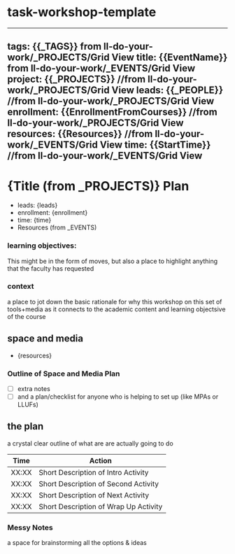 # task-workshop-template

---
tags: {{_TAGS}} from ll-do-your-work/_PROJECTS/Grid View
title: {{EventName}}  from ll-do-your-work/_EVENTS/Grid View
project: {{_PROJECTS}} //from ll-do-your-work/_PROJECTS/Grid View
leads: {{_PEOPLE}} //from ll-do-your-work/_PROJECTS/Grid View
enrollment: {{EnrollmentFromCourses}} //from ll-do-your-work/_PROJECTS/Grid View
resources: {{Resources}} //from ll-do-your-work/_EVENTS/Grid View
time: {{StartTime}} //from ll-do-your-work/_EVENTS/Grid View
---

# {Title (from _PROJECTS)} Plan

* leads: {leads} 
* enrollment: {enrollment}
* time: {time}
* Resources (from _EVENTS)

### learning objectives:
This might be in the form of moves, but also a place to highlight anything that the faculty has requested

### context
a place to jot down the basic rationale for why this workshop on this set of tools+media as it connects to the academic content and learning objectsive of the course

## space and media 
* {resources}

### Outline of Space and Media Plan
- [ ] extra notes
- [ ] and a plan/checklist for anyone who is helping to set up (like MPAs or LLUFs)
## the plan
a crystal clear outline of what are are actually going to do


| Time | Action |  
| -------- | -------- | 
| XX:XX     |  Short Description of Intro Activity    | 
| XX:XX     |  Short Description of Second Activity    | 
| XX:XX     |  Short Description of Next Activity    | 
| XX:XX     |  Short Description of Wrap Up Activity    | 

### Messy Notes
a space for brainstorming all the options & ideas